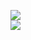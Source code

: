 [![](https://img.shields.io/badge/Made%20With-Github%20Spray-lightgrey.svg?style=for-the-badge&logo=github)](https://github.com/Annihil/github-spray#28612)  
[![](https://i.imgur.com/2DrTn0Z.gif)](https://github.com/Annihil/github-spray)